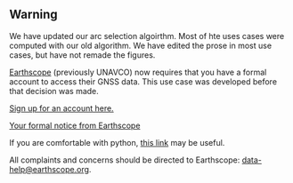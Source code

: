 ## Warning

We have updated our arc selection algoirthm. Most of hte uses cases were computed with our old algorithm.
We have edited the prose in most use cases, but have not remade the figures.

[Earthscope](https://www.earthscope.org) (previously UNAVCO) now requires that you have a formal account
to access their GNSS data. This use case was developed before that decision was made.

[Sign up for an account here.](https://data-idm.unavco.org/user/profile/login)


[Your formal notice from Earthscope](https://www.unavco.org/data/gps-gnss/file-server/file-server-transition-notice.html)

If you are comfortable with python, [this link](https://gitlab.com/earthscope/public/earthscope-cli) may be useful.


All complaints and concerns should be directed to Earthscope: data-help@earthscope.org.
